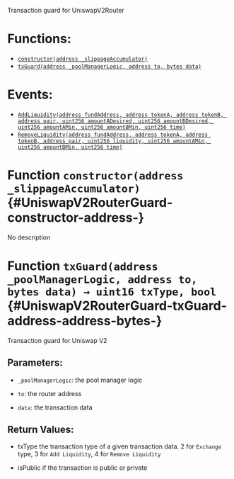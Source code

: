 Transaction guard for UniswapV2Router


# Functions:
- [`constructor(address _slippageAccumulator)`](#UniswapV2RouterGuard-constructor-address-)
- [`txGuard(address _poolManagerLogic, address to, bytes data)`](#UniswapV2RouterGuard-txGuard-address-address-bytes-)

# Events:
- [`AddLiquidity(address fundAddress, address tokenA, address tokenB, address pair, uint256 amountADesired, uint256 amountBDesired, uint256 amountAMin, uint256 amountBMin, uint256 time)`](#UniswapV2RouterGuard-AddLiquidity-address-address-address-address-uint256-uint256-uint256-uint256-uint256-)
- [`RemoveLiquidity(address fundAddress, address tokenA, address tokenB, address pair, uint256 liquidity, uint256 amountAMin, uint256 amountBMin, uint256 time)`](#UniswapV2RouterGuard-RemoveLiquidity-address-address-address-address-uint256-uint256-uint256-uint256-)


# Function `constructor(address _slippageAccumulator)` {#UniswapV2RouterGuard-constructor-address-}
No description




# Function `txGuard(address _poolManagerLogic, address to, bytes data) → uint16 txType, bool` {#UniswapV2RouterGuard-txGuard-address-address-bytes-}
Transaction guard for Uniswap V2


## Parameters:
- `_poolManagerLogic`: the pool manager logic

- `to`: the router address

- `data`: the transaction data


## Return Values:
- txType the transaction type of a given transaction data. 2 for `Exchange` type, 3 for `Add Liquidity`, 4 for `Remove Liquidity`

- isPublic if the transaction is public or private




